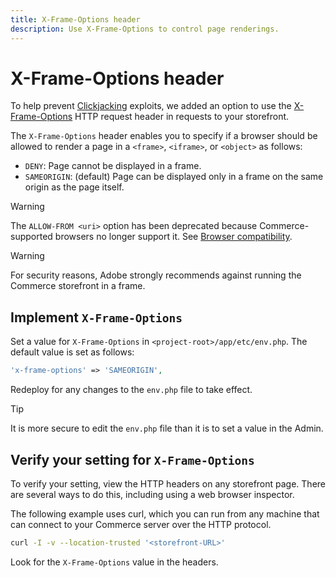 ```yaml
---
title: X-Frame-Options header
description: Use X-Frame-Options to control page renderings.
---
```


# X-Frame-Options header

To help prevent [Clickjacking](https://owasp.org/www-community/attacks/Clickjacking) exploits, we added an option to use the [X-Frame-Options](https://datatracker.ietf.org/doc/html/rfc7034) HTTP request header in requests to your storefront.

The `X-Frame-Options` header enables you to specify if a browser should be allowed to render a page in a `<frame>`, `<iframe>`, or `<object>` as follows:

- `DENY`: Page cannot be displayed in a frame.
- `SAMEORIGIN`: (default) Page can be displayed only in a frame on the same origin as the page itself.

>[!WARNING]
>
>The `ALLOW-FROM <uri>` option has been deprecated because Commerce-supported browsers no longer support it. See [Browser compatibility](https://developer.mozilla.org/en-US/docs/Web/HTTP/Headers/X-Frame-Options#browser_compatibility).

>[!WARNING]
>
>For security reasons, Adobe strongly recommends against running the Commerce storefront in a frame.

## Implement `X-Frame-Options`

Set a value for `X-Frame-Options` in `<project-root>/app/etc/env.php`. The default value is set as follows:

```php
'x-frame-options' => 'SAMEORIGIN',
```

Redeploy for any changes to the `env.php` file to take effect.

>[!TIP]
>
>It is more secure to edit the `env.php` file than it is to set a value in the Admin.

## Verify your setting for `X-Frame-Options`

To verify your setting, view the HTTP headers on any storefront page. There are several ways to do this, including using a web browser inspector.

The following example uses curl, which you can run from any machine that can connect to your Commerce server over the HTTP protocol.

```bash
curl -I -v --location-trusted '<storefront-URL>'
```

Look for the `X-Frame-Options` value in the headers.
